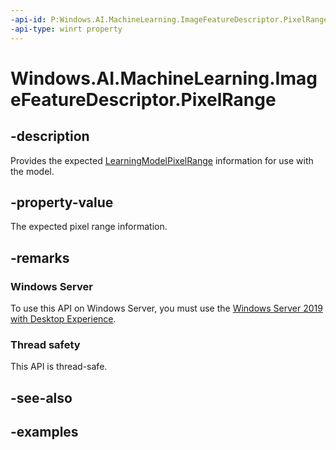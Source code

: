 ```yaml
---
-api-id: P:Windows.AI.MachineLearning.ImageFeatureDescriptor.PixelRange
-api-type: winrt property
---
```


# Windows.AI.MachineLearning.ImageFeatureDescriptor.PixelRange

<!--
public Windows.AI.MachineLearning.LearningModelPixelRange PixelRange { get; }
-->


## -description
Provides the expected [LearningModelPixelRange](learningmodelpixelrange.md) information for use with the model.

## -property-value
The expected pixel range information.

## -remarks

### Windows Server
To use this API on Windows Server, you must use the [Windows Server 2019 with Desktop Experience](https://docs.microsoft.com/windows-server/get-started-19/whats-new-19).

### Thread safety
This API is thread-safe.

## -see-also

## -examples


